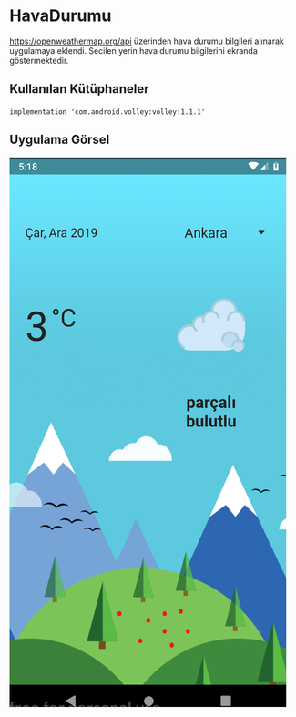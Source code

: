 # HavaDurumu
https://openweathermap.org/api üzerinden hava durumu bilgileri alınarak uygulamaya eklendi.
Secilen yerin hava durumu bilgilerini ekranda göstermektedir.
## Kullanılan Kütüphaneler
`implementation 'com.android.volley:volley:1.1.1'`
## Uygulama Görsel
![error](https://github.com/birincioglu1/HavaDurumu/blob/master/app/src/main/res/drawable-v24/havadurumu.PNG)
